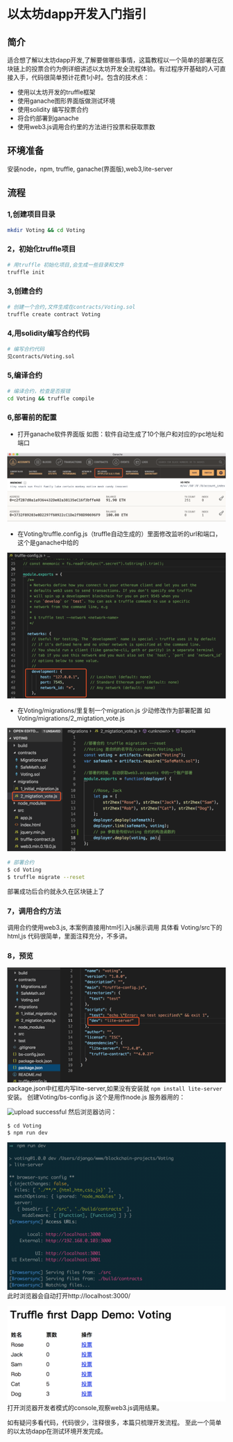 # 以太坊dapp开发入门指引
## 简介
适合想了解以太坊dapp开发,了解要做哪些事情，这篇教程以一个简单的部署在区块链上的投票合约为例详细讲述以太坊开发全流程体验。有过程序开基础的人可直接入手，代码很简单预计花费1小时。包含的技术点：
- 使用以太坊开发的truffle框架
- 使用ganache图形界面版做测试环境
- 使用solidity 编写投票合约
- 将合约部署到ganache
- 使用web3.js调用合约里的方法进行投票和获取票数

## 环境准备
安装node，npm, truffle, ganache(界面版),web3,lite-server

## 流程
### 1,创建项目目录
```sh
mkdir Voting && cd Voting
```
### 2，初始化truffle项目
```sh
# 用truffle 初始化项目,会生成一些目录和文件
truffle init
```
### 3,创建合约
```sh
# 创建一个合约,文件生成在contracts/Voting.sol
truffle create contract Voting

```
### 4,用solidity编写合约代码
```sh
# 编写合约代码
见contracts/Voting.sol
```
### 5,编译合约
```sh
# 编译合约，检查是否报错
cd Voting && truffle compile
```
### 6,部署前的配置
- 打开ganache软件界面版
如图：软件自动生成了10个账户和对应的rpc地址和端口

![upload successful](/images/pasted-50.png)

- 在Voting/truffle.config.js（truffle自动生成的）里面修改监听的url和端口，这个是ganache中给的

![upload successful](/images/pasted-52.png)

- 在Voting/migrations/里复制一个migration.js 少动修改作为部署配置
如Voting/migrations/2_migtation_vote.js

![upload successful](/images/pasted-54.png)
```sh
# 部署合约
$ cd Voting 
$ truffle migrate --reset 
```
部署成功后合约就永久在区块链上了

### 7，调用合约方法
调用合约使用web3.js, 本案例直接用html引入js展示调用
具体看 Voting/src下的html,js 代码很简单，里面注释充分，不多讲。
### 8，预览
![upload successful](/images/pasted-56.png)
package.json中红框内写lite-server,如果没有安装就
```npm install lite-server``` 安装。
创建Voting/bs-config.js 这个是用作node.js 服务器用的：

![upload successful](/images/pasted-58.png)
然后浏览器访问：
```sh
$ cd Voting
$ npm run dev
```
![upload successful](/images/pasted-60.png)
此时浏览器会自动打开http://localhost:3000/

![upload successful](/images/pasted-62.png)
打开浏览器开发者模式的console,观察web3.js调用结果。

如有疑问多看代码，代码很少，注释很多，本篇只梳理开发流程。
至此一个简单的以太坊dapp在测试环境开发完成。

